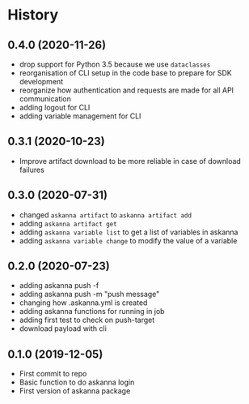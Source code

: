 # History

## 0.4.0 (2020-11-26)

- drop support for Python 3.5 because we use `dataclasses`
- reorganisation of CLI setup in the code base to prepare for SDK development
- reorganize how authentication and requests are made for all API communication
- adding logout for CLI
- adding variable management for CLI

## 0.3.1 (2020-10-23)

- Improve artifact download to be more reliable in case of download failures

## 0.3.0 (2020-07-31)

- changed `askanna artifact` to `askanna artifact add`
- adding `askanna artifact get`
- adding `askanna variable list` to get a list of variables in askanna
- adding `askanna variable change` to modify the value of a variable

## 0.2.0 (2020-07-23)

- adding askanna push -f
- adding askanna push -m "push message"
- changing how .askanna.yml is created
- adding askanna functions for running in job
- adding first test to check on push-target
- download payload with cli


## 0.1.0 (2019-12-05)

- First commit to repo
- Basic function to do askanna login
- First version of askanna package
